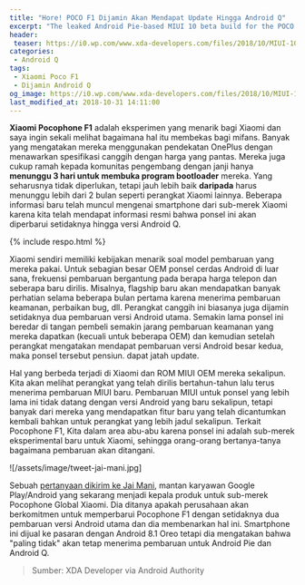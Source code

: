 ```yaml
---
title: "Hore! POCO F1 Dijamin Akan Mendapat Update Hingga Android Q"
excerpt: "The leaked Android Pie-based MIUI 10 beta build for the POCO F1 brings the Android version up to Android 9 and the MIUI version to MIUI 10 8.10.30"
header:
 teaser: https://i0.wp.com/www.xda-developers.com/files/2018/10/MIUI-10-Android-Pie-POCO-F1-492x1024.jpg?resize=320,170"
categories:
 - Android Q
tags:
 - Xiaomi Poco F1
 - Dijamin Android Q
og_image: https://i0.wp.com/www.xda-developers.com/files/2018/10/MIUI-10-Android-Pie-POCO-F1-492x1024.jpg
last_modified_at: 2018-10-31 14:11:00
---
```

**Xiaomi Pocophone F1** adalah eksperimen yang menarik bagi Xiaomi dan saya ingin sekali melihat bagaimana hal itu membekas bagi mifans. Banyak yang mengatakan mereka menggunakan pendekatan OnePlus dengan menawarkan spesifikasi canggih dengan harga yang pantas. Mereka juga cukup ramah kepada komunitas pengembang dengan janji hanya **menunggu 3 hari untuk membuka program bootloader** mereka. Yang seharusnya tidak diperlukan, tetapi jauh lebih baik **daripada** harus menunggu lebih dari 2 bulan seperti perangkat Xiaomi lainnya. Beberapa informasi baru telah muncul mengenai smartphone dari sub-merek Xiaomi karena kita telah mendapat informasi resmi bahwa ponsel ini akan diperbarui setidaknya hingga versi Android Q.

{% include respo.html %}

Xiaomi sendiri memiliki kebijakan menarik soal model pembaruan yang mereka pakai. Untuk sebagian besar OEM ponsel cerdas Android di luar sana, frekuensi pembaruan bergantung pada berapa harga telepon dan seberapa baru dirilis. Misalnya, flagship baru akan mendapatkan banyak perhatian selama beberapa bulan pertama karena menerima pembaruan keamanan, perbaikan bug, dll. Perangkat canggih ini biasanya juga dijamin setidaknya dua pembaruan versi Android utama. Semakin lama ponsel ini beredar di tangan pembeli semakin jarang pembaruan keamanan yang mereka dapatkan (kecuali untuk beberapa OEM) dan kemudian setelah perangkat mengatakan mendapat pembaruan versi Android besar kedua, maka ponsel tersebut pensiun. dapat jatah update.

Hal yang berbeda terjadi di Xiaomi dan ROM MIUI OEM mereka sekalipun. Kita akan melihat perangkat yang telah dirilis bertahun-tahun lalu terus menerima pembaruan MIUI baru. Pembaruan MIUI untuk ponsel yang lebih lama ini tidak datang dengan versi Android yang baru sekalipun, tetapi banyak dari mereka yang mendapatkan fitur baru yang telah dicantumkan kembali bahkan untuk perangkat yang lebih jadul sekalipun. Terkait Pocophone F1, Kita dalam area abu-abu karena ponsel ini adalah sub-merek eksperimental baru untuk Xiaomi, sehingga orang-orang bertanya-tanya bagaimana pembaruan akan ditangani.

![/assets/image/tweet-jai-mani.jpg]

Sebuah [pertanyaan dikirim ke Jai Mani](https://twitter.com/ReddyMandli/status/1056089674681245696), mantan karyawan Google Play/Android yang sekarang menjadi kepala produk untuk sub-merek Pocophone Global Xiaomi. Dia ditanya apakah perusahaan akan berkomitmen untuk memperbarui Pocophone F1 dengan setidaknya dua pembaruan versi Android utama dan dia membenarkan hal ini. Smartphone ini dijual ke pasaran dengan Android 8.1 Oreo tetapi dia mengatakan bahwa "paling tidak" akan tetap menerima pembaruan untuk Android Pie dan Android Q.

> Sumber: XDA Developer via Android Authority